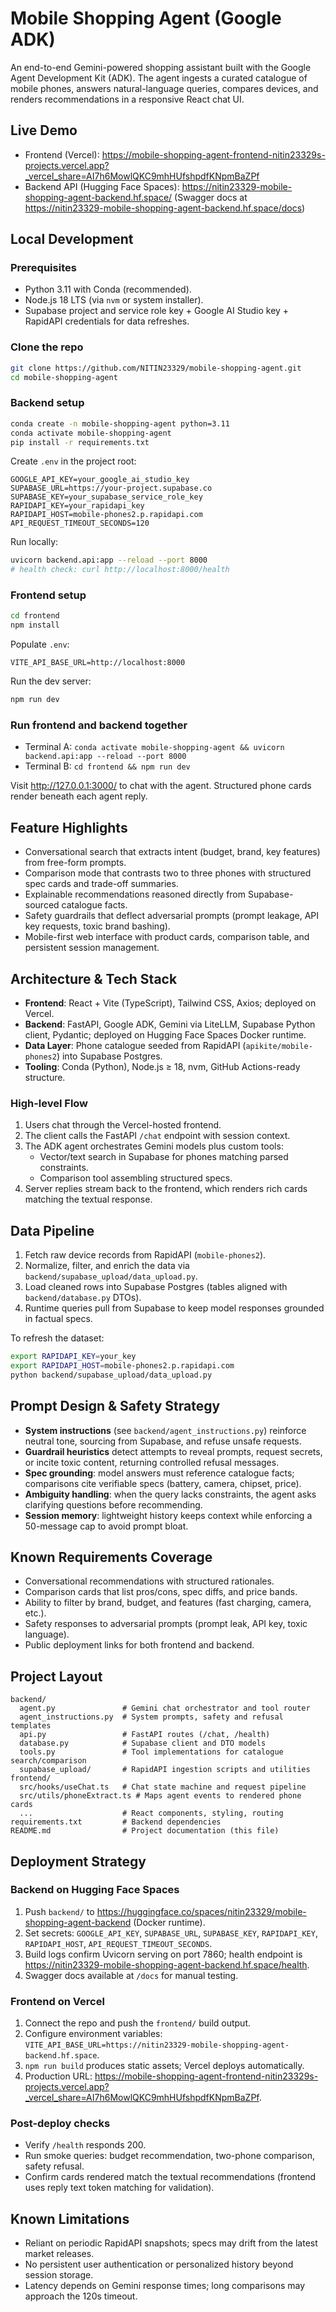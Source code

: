 # Mobile Shopping Agent (Google ADK)

An end-to-end Gemini-powered shopping assistant built with the Google Agent Development Kit (ADK). The agent ingests a curated catalogue of mobile phones, answers natural-language queries, compares devices, and renders recommendations in a responsive React chat UI.

## Live Demo
- Frontend (Vercel): https://mobile-shopping-agent-frontend-nitin23329s-projects.vercel.app?_vercel_share=AI7h6MowlQKC9mhHUfshpdfKNpmBaZPf
- Backend API (Hugging Face Spaces): https://nitin23329-mobile-shopping-agent-backend.hf.space/ (Swagger docs at https://nitin23329-mobile-shopping-agent-backend.hf.space/docs)

## Local Development

### Prerequisites
- Python 3.11 with Conda (recommended).
- Node.js 18 LTS (via `nvm` or system installer).
- Supabase project and service role key + Google AI Studio key + RapidAPI credentials for data refreshes.

### Clone the repo
```bash
git clone https://github.com/NITIN23329/mobile-shopping-agent.git
cd mobile-shopping-agent
```

### Backend setup
```bash
conda create -n mobile-shopping-agent python=3.11
conda activate mobile-shopping-agent
pip install -r requirements.txt
```

Create `.env` in the project root:
```
GOOGLE_API_KEY=your_google_ai_studio_key
SUPABASE_URL=https://your-project.supabase.co
SUPABASE_KEY=your_supabase_service_role_key
RAPIDAPI_KEY=your_rapidapi_key
RAPIDAPI_HOST=mobile-phones2.p.rapidapi.com
API_REQUEST_TIMEOUT_SECONDS=120
```

Run locally:
```bash
uvicorn backend.api:app --reload --port 8000
# health check: curl http://localhost:8000/health
```

### Frontend setup
```bash
cd frontend
npm install
```

Populate `.env`:
```
VITE_API_BASE_URL=http://localhost:8000
```

Run the dev server:
```bash
npm run dev
```

### Run frontend and backend together
- Terminal A: `conda activate mobile-shopping-agent && uvicorn backend.api:app --reload --port 8000`
- Terminal B: `cd frontend && npm run dev`

Visit http://127.0.0.1:3000/ to chat with the agent. Structured phone cards render beneath each agent reply.


## Feature Highlights
- Conversational search that extracts intent (budget, brand, key features) from free-form prompts.
- Comparison mode that contrasts two to three phones with structured spec cards and trade-off summaries.
- Explainable recommendations reasoned directly from Supabase-sourced catalogue facts.
- Safety guardrails that deflect adversarial prompts (prompt leakage, API key requests, toxic brand bashing).
- Mobile-first web interface with product cards, comparison table, and persistent session management.

## Architecture & Tech Stack
- **Frontend**: React + Vite (TypeScript), Tailwind CSS, Axios; deployed on Vercel.
- **Backend**: FastAPI, Google ADK, Gemini via LiteLLM, Supabase Python client, Pydantic; deployed on Hugging Face Spaces Docker runtime.
- **Data Layer**: Phone catalogue seeded from RapidAPI (`apikite/mobile-phones2`) into Supabase Postgres.
- **Tooling**: Conda (Python), Node.js ≥ 18, nvm, GitHub Actions-ready structure.

### High-level Flow
1. Users chat through the Vercel-hosted frontend.
2. The client calls the FastAPI `/chat` endpoint with session context.
3. The ADK agent orchestrates Gemini models plus custom tools:
   - Vector/text search in Supabase for phones matching parsed constraints.
   - Comparison tool assembling structured specs.
4. Server replies stream back to the frontend, which renders rich cards matching the textual response.

## Data Pipeline
1. Fetch raw device records from RapidAPI (`mobile-phones2`).
2. Normalize, filter, and enrich the data via `backend/supabase_upload/data_upload.py`.
3. Load cleaned rows into Supabase Postgres (tables aligned with `backend/database.py` DTOs).
4. Runtime queries pull from Supabase to keep model responses grounded in factual specs.

To refresh the dataset:
```bash
export RAPIDAPI_KEY=your_key
export RAPIDAPI_HOST=mobile-phones2.p.rapidapi.com
python backend/supabase_upload/data_upload.py
```

## Prompt Design & Safety Strategy
- **System instructions** (see `backend/agent_instructions.py`) reinforce neutral tone, sourcing from Supabase, and refuse unsafe requests.
- **Guardrail heuristics** detect attempts to reveal prompts, request secrets, or incite toxic content, returning controlled refusal messages.
- **Spec grounding**: model answers must reference catalogue facts; comparisons cite verifiable specs (battery, camera, chipset, price).
- **Ambiguity handling**: when the query lacks constraints, the agent asks clarifying questions before recommending.
- **Session memory**: lightweight history keeps context while enforcing a 50-message cap to avoid prompt bloat.

## Known Requirements Coverage
- Conversational recommendations with structured rationales.
- Comparison cards that list pros/cons, spec diffs, and price bands.
- Ability to filter by brand, budget, and features (fast charging, camera, etc.).
- Safety responses to adversarial prompts (prompt leak, API key, toxic language).
- Public deployment links for both frontend and backend.


## Project Layout
```
backend/
  agent.py               # Gemini chat orchestrator and tool router
  agent_instructions.py  # System prompts, safety and refusal templates
  api.py                 # FastAPI routes (/chat, /health)
  database.py            # Supabase client and DTO models
  tools.py               # Tool implementations for catalogue search/comparison
  supabase_upload/       # RapidAPI ingestion scripts and utilities
frontend/
  src/hooks/useChat.ts   # Chat state machine and request pipeline
  src/utils/phoneExtract.ts # Maps agent events to rendered phone cards
  ...                    # React components, styling, routing
requirements.txt         # Backend dependencies
README.md                # Project documentation (this file)
```

## Deployment Strategy

### Backend on Hugging Face Spaces
1. Push `backend/` to https://huggingface.co/spaces/nitin23329/mobile-shopping-agent-backend (Docker runtime).
2. Set secrets: `GOOGLE_API_KEY`, `SUPABASE_URL`, `SUPABASE_KEY`, `RAPIDAPI_KEY`, `RAPIDAPI_HOST`, `API_REQUEST_TIMEOUT_SECONDS`.
3. Build logs confirm Uvicorn serving on port 7860; health endpoint is https://nitin23329-mobile-shopping-agent-backend.hf.space/health.
4. Swagger docs available at `/docs` for manual testing.

### Frontend on Vercel
1. Connect the repo and push the `frontend/` build output.
2. Configure environment variables: `VITE_API_BASE_URL=https://nitin23329-mobile-shopping-agent-backend.hf.space`.
3. `npm run build` produces static assets; Vercel deploys automatically.
4. Production URL: https://mobile-shopping-agent-frontend-nitin23329s-projects.vercel.app?_vercel_share=AI7h6MowlQKC9mhHUfshpdfKNpmBaZPf.

### Post-deploy checks
- Verify `/health` responds 200.
- Run smoke queries: budget recommendation, two-phone comparison, safety refusal.
- Confirm cards rendered match the textual recommendations (frontend uses reply text token matching for validation).


## Known Limitations
- Reliant on periodic RapidAPI snapshots; specs may drift from the latest market releases.
- No persistent user authentication or personalized history beyond session storage.
- Latency depends on Gemini response times; long comparisons may approach the 120s timeout.
